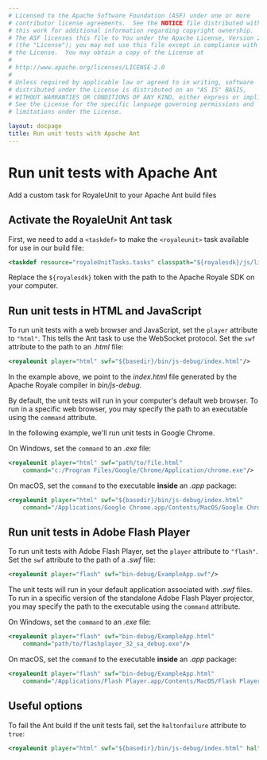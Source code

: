 ```yaml
---
# Licensed to the Apache Software Foundation (ASF) under one or more
# contributor license agreements.  See the NOTICE file distributed with
# this work for additional information regarding copyright ownership.
# The ASF licenses this file to You under the Apache License, Version 2.0
# (the "License"); you may not use this file except in compliance with
# the License.  You may obtain a copy of the License at
# 
# http://www.apache.org/licenses/LICENSE-2.0
# 
# Unless required by applicable law or agreed to in writing, software
# distributed under the License is distributed on an "AS IS" BASIS,
# WITHOUT WARRANTIES OR CONDITIONS OF ANY KIND, either express or implied.
# See the License for the specific language governing permissions and
# limitations under the License.

layout: docpage
title: Run unit tests with Apache Ant
---
```


# Run unit tests with Apache Ant

Add a custom task for RoyaleUnit to your Apache Ant build files

## Activate the RoyaleUnit Ant task

First, we need to add a `<taskdef>` to make the `<royaleunit>` task available for use in our build file:

```xml
<taskdef resource="royaleUnitTasks.tasks" classpath="${royalesdk}/js/lib/royaleUnitTasks.jar"/>
```

Replace the `${royalesdk}` token with the path to the Apache Royale SDK on your computer.

## Run unit tests in HTML and JavaScript

To run unit tests with a web browser and JavaScript, set the `player` attribute to `"html"`. This tells the Ant task to use the WebSocket protocol. Set the `swf` attribute to the path to an *.html* file:

```xml
<royaleunit player="html" swf="${basedir}/bin/js-debug/index.html"/>
```

In the example above, we point to the *index.html* file generated by the Apache Royale compiler in *bin/js-debug*.

By default, the unit tests will run in your computer's default web browser. To run in a specific web browser, you may specify the path to an executable using the `command` attribute.

In the following example, we'll run unit tests in Google Chrome.

On Windows, set the `command` to an *.exe* file:

```xml
<royaleunit player="html" swf="path/to/file.html"
	command="c:/Program Files/Google/Chrome/Application/chrome.exe"/>
```

On macOS, set the `command` to the executable **inside** an *.app* package:

```xml
<royaleunit player="html" swf="${basedir}/bin/js-debug/index.html"
	command="/Applications/Google Chrome.app/Contents/MacOS/Google Chrome"/>
```

## Run unit tests in Adobe Flash Player

To run unit tests with Adobe Flash Player, set the `player` attribute to `"flash"`. Set the `swf` attribute to the path of a *.swf* file:

```xml
<royaleunit player="flash" swf="bin-debug/ExampleApp.swf"/>
```

The unit tests will run in your default application associated with *.swf* files. To run in a specific version of the standalone Adobe Flash Player projector, you may specify the path to the executable using the `command` attribute.

On Windows, set the `command` to an *.exe* file:

```xml
<royaleunit player="flash" swf="bin-debug/ExampleApp.html"
	command="path/to/flashplayer_32_sa_debug.exe"/>
```

On macOS, set the `command` to the executable **inside** an *.app* package:

```xml
<royaleunit player="flash" swf="bin-debug/ExampleApp.html"
	command="/Applications/Flash Player.app/Contents/MacOS/Flash Player Debugger"/>
```

## Useful options

To fail the Ant build if the unit tests fail, set the `haltonfailure` attribute to `true`:

```xml
<royaleunit player="html" swf="${basedir}/bin/js-debug/index.html" haltonfailure="true"/>
```